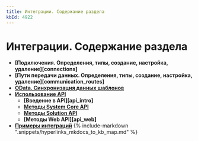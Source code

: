 ```yaml
---
title: Интеграции. Содержание раздела
kbId: 4922
---
```


# Интеграции. Содержание раздела

- **[Подключения. Определения, типы, создание, настройка, удаление][connections]**
- **[Пути передачи данных. Определения, типы, создание, настройка, удаление][communication_routes]**
- [**OData. Синхронизация данных шаблонов**](https://kb.comindware.ru/category.php?id=874)
- **[Использование API](https://kb.comindware.ru/category.php?id=873)**
    - **[Введение в API][api_intro]**
    - **[Методы System Core API](https://kb.comindware.ru/article.php?id=4862)**
    - **[Методы Solution API](https://kb.comindware.ru/article.php?id=4863)**
    - **[Методы Web API][api_web]**
- **[Примеры интеграций](https://kb.comindware.ru/category.php?id=875)**
{% include-markdown ".snippets/hyperlinks_mkdocs_to_kb_map.md" %}
